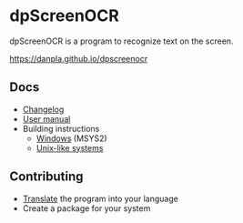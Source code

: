 
# dpScreenOCR

dpScreenOCR is a program to recognize text on the screen.

https://danpla.github.io/dpscreenocr


## Docs

*   [Changelog](doc/changelog.txt)
*   [User manual](doc/manual.md)
*   Building instructions
    *    [Windows](doc/building-windows-msys2.txt) (MSYS2)
    *    [Unix-like systems](doc/building-unix.txt)


## Contributing

*   [Translate](https://hosted.weblate.org/engage/dpscreenocr/)
    the program into your language
*   Create a package for your system
